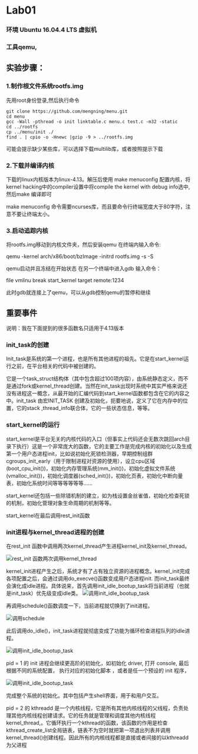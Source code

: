 
# Lab01
### 环境 Ubuntu 16.04.4 LTS 虚拟机
### 工具qemu, 
## 实验步骤：

### 1.制作根文件系统rootfs.img
先用root身份登录,然后执行命令

~~~
git clone https://github.com/mengning/menu.git
cd menu
gcc -Wall -pthread -o init linktable.c menu.c test.c -m32 -static
cd ../rootfs 
cp ../menu/init ./ 
find . | cpio -o -Hnewc |gzip -9 > ../rootfs.img 
~~~
可能会提示缺少某些库，可以选择下载multilib库，或者按照提示下载


### 2.下载并编译内核
下载的linux内核版本为linux-4.13。解压后使用 make menuconfig 配置内核，将kernel hacking中的compiler设置中将compile the kernel with debug info选中,然后make 编译即可

make menuconfig 命令需要ncurses库，而且要命令行终端宽度大于80字符，注意不要让终端太小。

### 3.启动追踪内核
将rootfs.img移动到内核文件夹，然后安装qemu
在终端内输入命令:

qemu -kernel arch/x86/boot/bzImage -initrd rootfs.img -s -S

qemu启动并且冻结在开始状态
在另一个终端中进入gdb
输入命令：

file vmlinu
break start_kernel
target remote:1234

此时gdb就连接上了qemu，可以从gdb控制qemu的暂停和继续

## 重要事件
说明：我在下面提到的很多函数名只适用于4.13版本
###  init_task的创建
Init_task是系统的第一个进程，也是所有其他进程的祖先。它是在start_kernel运行之前，在平台相关的代码中被创建的。

它是一个task_struct结构体（其中包含超过100项内容），由系统静态定义，而不是通过fork或kernel_thread创建。当然在init_task出现时系统中其实严格来说还没有进程这一概念，从最开始的汇编代码到start_kernel函数都包含在它的内容之中。init_task 由宏INIT_TASK 创建及初始化，扼要地说，定义了它在内存中的位置，它的stack ,thread_info联合体，它的一些状态信息，等等。
### start_kernel的运行
start_kernel是平台无关的内核代码的入口（但事实上代码还会无数次跳回arch目录下执行）这是一个非常庞大的函数，它的主要工作是完成内核的初始化以及生成第一个用户态进程init，比如说初始化死锁检测器，早期控制组群cgroups_init_early（用于限制进程对资源的使用），设立cpu区域(boot_cpu_init())，初始化内存管理系统(mm_init())，初始化虚拟文件系统(vmalloc_init())，初始化调度器(sched_init())，初始化页表，初始化中断向量表，初始化系统时间等等等等等等……

start_kernel还包括一些除错机制的建立，如为栈设置金丝雀值，初始化检查死锁的机制，初始化管理对象生命周期的机制等等。

start_kernel在最后调用rest_init函数

### init进程与kernel_thread进程的创建
在rest_init 函数中调用两次kernel_thread产生进程kernel_init及kernel_thread。

![rest_init 函数两次调用kernel_thread](../screenshots/rest_init.png)

kernel_init进程产生之后，系统才有了占有独立资源的进程概念。kernel_init完成各项配置之后，会通过调用do_execve()函数变成用户态进程init. 而init_task最终会演化成idle进程。具体说来，首先调用init_idle_bootup_task将当前进程（也就是init_task）优先级变成idle类。
![调用init_idle_bootup_task](../screenshots/init_task.png)

再调用schedule()函数调度一下，当前进程就切换到了init进程。

![调用schedule](../screenshots/schedule.png)

此后调用do_idle()，init_task进程就彻底变成了功能为循环检查进程队列的idle进程。

![调用init_idle_bootup_task](../screenshots/idle.png)

pid = 1 的 init 进程会继续更高阶的初始化，如初始化 driver, 打开 console, 最后根据不同的系统配置， 执行对应的初始化脚本 ，或者是任一个预设的 init 程序，

![调用init_idle_bootup_task](../screenshots/initprocess.png)

完成整个系统的初始化。其中包括产生shell界面，用于和用户交互。

pid = 2 的 kthreadd 是一个内核线程，它是所有其他内核线程的父线程，负责处理其他内核线程创建请求。它的任务就是管理和调度其他内核线程kernel_thread,。它循环执行一个kthread的函数，该函数的作用是检查kthread_create_list全局链表，链表不为空时就把第一项退出列表并调用kernel_thread()创建线程。因此所有的内核线程都是直接或者间接的以kthreadd为父进程



